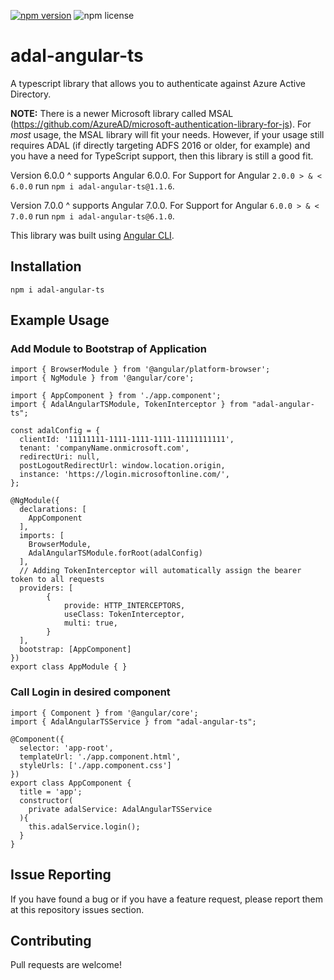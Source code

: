 <!--TODO: Add how to use interceptor -->
[![npm version](https://badge.fury.io/js/adal-angular-ts.svg)](https://badge.fury.io/js/adal-angular-ts)
![npm license](https://img.shields.io/npm/l/express.svg)

# adal-angular-ts
A typescript library that allows you to authenticate against Azure Active Directory. 

**NOTE:** There is a newer Microsoft library called MSAL (https://github.com/AzureAD/microsoft-authentication-library-for-js).
For *most* usage, the MSAL library will fit your needs. However, if your usage still requires ADAL (if directly targeting ADFS 2016 or older, for example)
and you have a need for TypeScript support, then this library is still a good fit.

Version 6.0.0 ^ supports Angular 6.0.0. For Support for Angular `2.0.0 > & < 6.0.0` run `npm i adal-angular-ts@1.1.6`.

Version 7.0.0 ^ supports Angular 7.0.0. For Support for Angular `6.0.0 > & < 7.0.0` run `npm i adal-angular-ts@6.1.0`.

This library was built using [Angular CLI](https://github.com/angular/angular-cli/wiki/stories-create-library).

## Installation
```
npm i adal-angular-ts
```


## Example Usage

### Add Module to Bootstrap of Application
```
import { BrowserModule } from '@angular/platform-browser';
import { NgModule } from '@angular/core';

import { AppComponent } from './app.component';
import { AdalAngularTSModule, TokenInterceptor } from "adal-angular-ts";

const adalConfig = {
  clientId: '11111111-1111-1111-1111-11111111111',
  tenant: 'companyName.onmicrosoft.com',
  redirectUri: null,
  postLogoutRedirectUrl: window.location.origin,
  instance: 'https://login.microsoftonline.com/',
};

@NgModule({
  declarations: [
    AppComponent
  ],
  imports: [
    BrowserModule,
    AdalAngularTSModule.forRoot(adalConfig)
  ],
  // Adding TokenInterceptor will automatically assign the bearer token to all requests
  providers: [
        {
            provide: HTTP_INTERCEPTORS,
            useClass: TokenInterceptor,
            multi: true,
        }
  ],
  bootstrap: [AppComponent]
})
export class AppModule { }
```

### Call Login in desired component
```
import { Component } from '@angular/core';
import { AdalAngularTSService } from "adal-angular-ts";

@Component({
  selector: 'app-root',
  templateUrl: './app.component.html',
  styleUrls: ['./app.component.css']
})
export class AppComponent {
  title = 'app';
  constructor(
    private adalService: AdalAngularTSService
  ){
    this.adalService.login();
  }
}
```


## Issue Reporting

If you have found a bug or if you have a feature request, please report them at this repository issues section. 

## Contributing

Pull requests are welcome!
